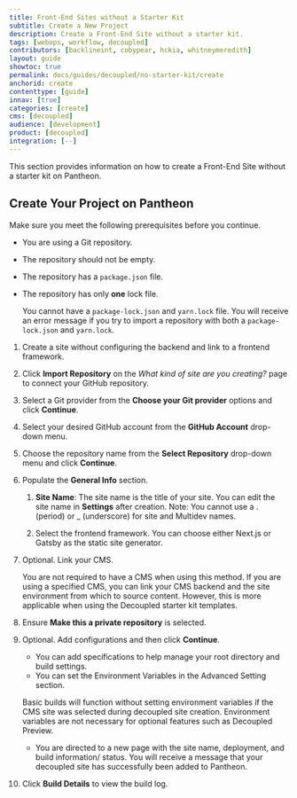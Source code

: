 ```yaml
---
title: Front-End Sites without a Starter Kit
subtitle: Create a New Project
description: Create a Front-End Site without a starter kit.
tags: [webops, workflow, decoupled]
contributors: [backlineint, cobypear, hckia, whitneymeredith]
layout: guide
showtoc: true
permalink: docs/guides/decoupled/no-starter-kit/create
anchorid: create
contenttype: [guide]
innav: [true]
categories: [create]
cms: [decoupled]
audience: [development]
product: [decoupled]
integration: [--]
---
```


This section provides information on how to create a Front-End Site without a starter kit on Pantheon.

<Partial file="decoupled-create-in-dashboard.md" />

## Create Your Project on Pantheon

Make sure you meet the following prerequisites before you continue.

* You are using a Git repository.

* The repository should not be empty.

* The repository has a `package.json` file.

* The repository has only **one** lock file.

    <Alert title="Note"  type="info" >

    You cannot have a `package-lock.json` and `yarn.lock` file. You will receive an error message if you try to import a repository with both a `package-lock.json` and `yarn.lock`.

    </Alert>


1. Create a site without configuring the backend and link to a frontend framework.

1. Click **Import Repository** on the _What kind of site are you creating?_ page to connect your GitHub repository.

1. Select a Git provider from the **Choose your Git provider** options and click **Continue**.

1. Select your desired GitHub account from the **GitHub Account** drop-down menu.

1. Choose the repository name from the **Select Repository** drop-down menu and click **Continue**.

1. Populate the **General Info** section.

    1. **Site Name**: The site name is the title of your site. You can edit the site name in **Settings** after creation. Note: You cannot use a . (period) or _ (underscore) for site and Multidev names.

    1. Select the frontend framework. You can choose either Next.js or Gatsby as the static site generator.

1. Optional. Link your CMS.

    <Alert title="Note"  type="info" >

    You are not required to have a CMS when using this method. If you are using a specified CMS, you can link your CMS backend and the site environment from which to source content. However, this is more applicable when using the Decoupled starter kit templates.

    </Alert>

1. Ensure **Make this a private repository** is selected.

1. Optional. Add configurations and then click **Continue**.

    * You can add specifications to help manage your root directory and build settings.
    * You can set the Environment Variables in the Advanced Setting section.

    <Alert title="Note"  type="info" >

     Basic builds will function without setting environment variables if the CMS site was selected during decoupled site creation. Environment variables are not necessary for optional features such as Decoupled Preview.

     </Alert>

    - You are directed to a new page with the site name, deployment, and build information/ status. You will receive a message that your decoupled site has successfully been added to Pantheon.

1. Click **Build Details** to view the build log.